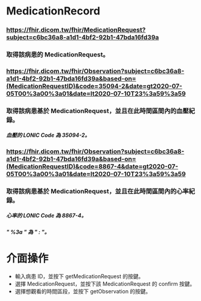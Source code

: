 # MedicationRecord

### https://fhir.dicom.tw/fhir/MedicationRequest?subject=c6bc36a8-a1d1-4bf2-92b1-47bda16fd39a
### 取得該病患的 MedicationRequest。

### https://fhir.dicom.tw/fhir/Observation?subject=c6bc36a8-a1d1-4bf2-92b1-47bda16fd39a&based-on=(MedicationRequestID)&code=35094-2&date=gt2020-07-05T00%3a00%3a01&date=lt2020-07-10T23%3a59%3a59
### 取得該病患基於 MedicationRequest，並且在此時間區間內的血壓紀錄。
##### 血壓的 LONIC Code 為 35094-2。

### https://fhir.dicom.tw/fhir/Observation?subject=c6bc36a8-a1d1-4bf2-92b1-47bda16fd39a&based-on=(MedicationRequestID)&code=8867-4&date=gt2020-07-05T00%3a00%3a01&date=lt2020-07-10T23%3a59%3a59
### 取得該病患基於 MedicationRequest，並且在此時間區間內的心率紀錄。
##### 心率的 LONIC Code 為 8867-4。

##### " %3a " 為 " : "。

#
# 介面操作

* 輸入病患 ID，並按下 getMedicationRequest 的按鍵。
* 選擇 MedicationRequest，並按下該 MedicationRequest 的 confirm 按鍵。
* 選擇想觀看的時間區段，並按下 getObservation 的按鍵。

